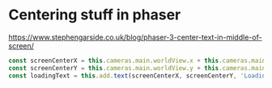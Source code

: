 # Centering stuff in phaser

https://www.stephengarside.co.uk/blog/phaser-3-center-text-in-middle-of-screen/

```js
const screenCenterX = this.cameras.main.worldView.x + this.cameras.main.width / 2
const screenCenterY = this.cameras.main.worldView.y + this.cameras.main.height / 2
const loadingText = this.add.text(screenCenterX, screenCenterY, 'Loading: 0%').setOrigin(0.5)
```